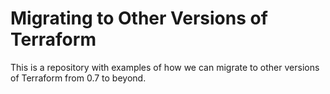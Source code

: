 # Migrating to Other Versions of Terraform

This is a repository with examples of how we can migrate to other versions of
Terraform from 0.7 to beyond.